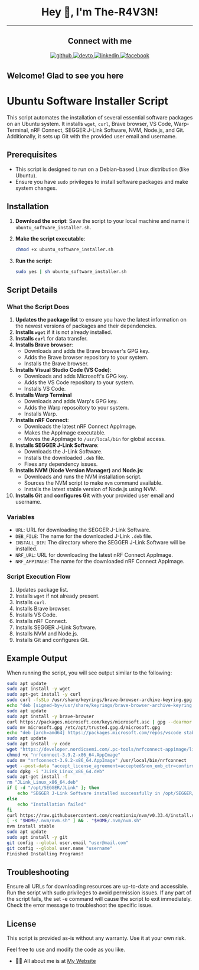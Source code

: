 # <div align="center">Hey 👋, I'm The-R4V3N!</div>  

----

## <div align="center"> Connect with me  

<div align="center">
 <a href="https://github.com/The-R4V3N" target="_blank">
<img src=https://img.shields.io/badge/github-%2324292e.svg?&style=for-the-badge&logo=github&logoColor=white alt=github style="margin-bottom: 5px;" />
<a href="https://dev.to/ther4v3n" target="_blank">
<img src=https://img.shields.io/badge/dev.to-%2308090A.svg?&style=for-the-badge&logo=dev.to&logoColor=white alt=devto style="margin-bottom: 5px;" />
</a>
<a href="https://linkedin.com/in/oliver-joisten" target="_blank">
<img src=https://img.shields.io/badge/linkedin-%231E77B5.svg?&style=for-the-badge&logo=linkedin&logoColor=white alt=linkedin style="margin-bottom: 5px;" />
</a>
<a href="https://www.facebook.com/oliver.joisten" target="_blank">
<img src=https://img.shields.io/badge/facebook-%232E87FB.svg?&style=for-the-badge&logo=facebook&logoColor=white alt=facebook style="margin-bottom: 5px;" />
</a>

</a>  
</div>

## Welcome! Glad to see you here  

# Ubuntu Software Installer Script

This script automates the installation of several essential software packages on an Ubuntu system. It installs `wget`, `curl`, Brave browser, VS Code, Warp-Terminal, nRF Connect, SEGGER J-Link Software, NVM, Node.js, and Git. Additionally, it sets up Git with the provided user email and username.

## Prerequisites

- This script is designed to run on a Debian-based Linux distribution (like Ubuntu).
- Ensure you have `sudo` privileges to install software packages and make system changes.

## Installation

1. **Download the script**: Save the script to your local machine and name it `ubuntu_software_installer.sh`.

2. **Make the script executable**:

    ```bash
    chmod +x ubuntu_software_installer.sh
    ```

3. **Run the script**:

    ```bash
    sudo yes | sh ubuntu_software_installer.sh
    ```

## Script Details

### What the Script Does

1. **Updates the package list** to ensure you have the latest information on the newest versions of packages and their dependencies.
2. **Installs `wget`** if it is not already installed.
3. **Installs `curl`** for data transfer.
4. **Installs Brave browser**:
    - Downloads and adds the Brave browser's GPG key.
    - Adds the Brave browser repository to your system.
    - Installs the Brave browser.
5. **Installs Visual Studio Code (VS Code)**:
    - Downloads and adds Microsoft's GPG key.
    - Adds the VS Code repository to your system.
    - Installs VS Code.
6. **Installs Warp Terminal**
   - Downloads and adds Warp's GPG key.
   - Adds the Warp reposoitory to your system.
   - Installs Warp.
7. **Installs nRF Connect**:
    - Downloads the latest nRF Connect AppImage.
    - Makes the AppImage executable.
    - Moves the AppImage to `/usr/local/bin` for global access.
8. **Installs SEGGER J-Link Software**:
    - Downloads the J-Link Software.
    - Installs the downloaded `.deb` file.
    - Fixes any dependency issues.
9. **Installs NVM (Node Version Manager)** and **Node.js**:
    - Downloads and runs the NVM installation script.
    - Sources the NVM script to make `nvm` command available.
    - Installs the latest stable version of Node.js using NVM.
10. **Installs Git** and **configures Git** with your provided user email and username.

### Variables

- `URL`: URL for downloading the SEGGER J-Link Software.
- `DEB_FILE`: The name for the downloaded J-Link `.deb` file.
- `INSTALL_DIR`: The directory where the SEGGER J-Link Software will be installed.
- `NRF_URL`: URL for downloading the latest nRF Connect AppImage.
- `NRF_APPIMAGE`: The name for the downloaded nRF Connect AppImage.

### Script Execution Flow

1. Updates package list.
2. Installs `wget` if not already present.
3. Installs `curl`.
4. Installs Brave browser.
5. Installs VS Code.
6. Installs nRF Connect.
7. Installs SEGGER J-Link Software.
8. Installs NVM and Node.js.
9. Installs Git and configures Git.

## Example Output

When running the script, you will see output similar to the following:

```sh
sudo apt update
sudo apt install -y wget
sudo apt-get install -y curl
sudo curl -fsSLo /usr/share/keyrings/brave-browser-archive-keyring.gpg https://brave-browser-apt-release.s3.brave.com/brave-browser-archive-keyring.gpg
echo "deb [signed-by=/usr/share/keyrings/brave-browser-archive-keyring.gpg] https://brave-browser-apt-release.s3.brave.com/ stable main" | sudo tee /etc/apt/sources.list.d/brave-browser-release.list
sudo apt update
sudo apt install -y brave-browser
curl https://packages.microsoft.com/keys/microsoft.asc | gpg --dearmor > microsoft.gpg
sudo mv microsoft.gpg /etc/apt/trusted.gpg.d/microsoft.gpg
echo "deb [arch=amd64] https://packages.microsoft.com/repos/vscode stable main" | sudo tee /etc/apt/sources.list.d/vscode.list
sudo apt update
sudo apt install -y code
wget "https://developer.nordicsemi.com/.pc-tools/nrfconnect-appimage/linux/latest/nrfconnect-3.9.2-x86_64.AppImage" -O "nrfconnect-3.9.2-x86_64.AppImage"
chmod +x "nrfconnect-3.9.2-x86_64.AppImage"
sudo mv "nrfconnect-3.9.2-x86_64.AppImage" /usr/local/bin/nrfconnect
wget --post-data "accept_license_agreement=accepted&non_emb_ctr=confirmed" "https://www.segger.com/downloads/jlink/JLink_Linux_x86_64.deb" -O "JLink_Linux_x86_64.deb"
sudo dpkg -i "JLink_Linux_x86_64.deb"
sudo apt-get install -f
rm "JLink_Linux_x86_64.deb"
if [ -d "/opt/SEGGER/JLink" ]; then
    echo "SEGGER J-Link Software installed successfully in /opt/SEGGER/JLink"
else
    echo "Installation failed"
fi
curl https://raw.githubusercontent.com/creationix/nvm/v0.33.4/install.sh | bash
[ -s "$HOME/.nvm/nvm.sh" ] && . "$HOME/.nvm/nvm.sh"
nvm install stable
sudo apt update
sudo apt install -y git
git config --global user.email "user@mail.com"
git config --global user.name "username"
Finished Installing Programs!
```

## Troubleshooting

Ensure all URLs for downloading resources are up-to-date and accessible.
Run the script with sudo privileges to avoid permission issues.
If any part of the script fails, the set -e command will cause the script to exit immediately. Check the error message to troubleshoot the specific issue.

## License

This script is provided as-is without any warranty. Use it at your own risk.

Feel free to use and modify the code as you like.

- 👨‍💻 All about me is at [My Website](https://www.oliver-joisten.se/)
